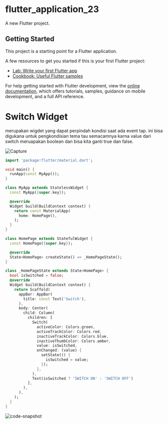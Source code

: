 # flutter_application_23

A new Flutter project.

## Getting Started

This project is a starting point for a Flutter application.

A few resources to get you started if this is your first Flutter project:

- [Lab: Write your first Flutter app](https://docs.flutter.dev/get-started/codelab)
- [Cookbook: Useful Flutter samples](https://docs.flutter.dev/cookbook)

For help getting started with Flutter development, view the
[online documentation](https://docs.flutter.dev/), which offers tutorials,
samples, guidance on mobile development, and a full API reference.

# Switch Widget

merupakan wigdet yang dapat perpindah kondisi saat ada event tap. ini bisa digukana untuk pengkondisian tema tau semacamnya karna value dari switch meruapakan boolean dan bisa kita ganti true dan false.

![Capture](https://github.com/appworkspaceRM/widget-switch/assets/135511281/94b4a7e3-0abf-441b-9487-0e54755c5e4d)


```dart
import 'package:flutter/material.dart';

void main() {
  runApp(const MyApp());
}

class MyApp extends StatelessWidget {
  const MyApp({super.key});

  @override
  Widget build(BuildContext context) {
    return const MaterialApp(
      home: HomePage(),
    );
  }
}

class HomePage extends StatefulWidget {
  const HomePage({super.key});

  @override
  State<HomePage> createState() => _HomePageState();
}

class _HomePageState extends State<HomePage> {
  bool isSwitched = false;
  @override
  Widget build(BuildContext context) {
    return Scaffold(
      appBar: AppBar(
        title: const Text('Switch'),
      ),
      body: Center(
        child: Column(
          children: [
            Switch(
              activeColor: Colors.green,
              activeTrackColor: Colors.red,
              inactiveTrackColor: Colors.blue,
              inactiveThumbColor: Colors.amber,
              value: isSwitched,
              onChanged: (value) {
                setState(() {
                  isSwitched = value;
                });
              },
            ),
            Text(isSwitched ? 'SWITCH ON' : 'SWITCH OFF')
          ],
        ),
      ),
    );
  }
}

```

![code-snapshot](https://github.com/appworkspaceRM/widget-switch/assets/135511281/0d12bd29-d3b1-42b8-8982-8cdbdf9f1c7d)
